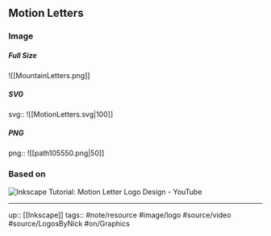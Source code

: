 ## Motion Letters

### Image

##### Full Size

![[MountainLetters.png]]

##### SVG

svg:: ![[MotionLetters.svg|100]]

##### PNG
png::  ![[path105550.png|50]]

### Based on

![Inkscape Tutorial: Motion Letter Logo Design - YouTube](https://www.youtube.com/watch?v=V_txvChNv6M&t=4s)

---
up:: [[Inkscape]]
tags:: #note/resource #image/logo #source/video #source/LogosByNick #on/Graphics 